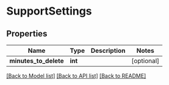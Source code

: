 # SupportSettings

## Properties
Name | Type | Description | Notes
------------ | ------------- | ------------- | -------------
**minutes_to_delete** | **int** |  | [optional] 

[[Back to Model list]](../README.md#documentation-for-models) [[Back to API list]](../README.md#documentation-for-api-endpoints) [[Back to README]](../README.md)


